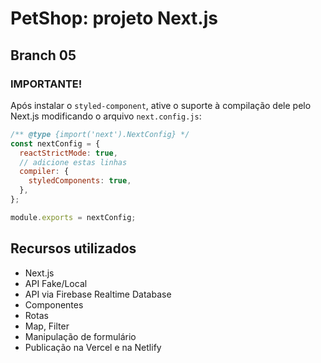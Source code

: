 # PetShop: projeto Next.js

## Branch 05

### IMPORTANTE!

Após instalar o `styled-component`, ative o suporte à compilação dele pelo Next.js modificando o arquivo `next.config.js`:

```javascript
/** @type {import('next').NextConfig} */
const nextConfig = {
  reactStrictMode: true,
  // adicione estas linhas
  compiler: {
    styledComponents: true,
  },
};

module.exports = nextConfig;
```

## Recursos utilizados

- Next.js
- API Fake/Local
- API via Firebase Realtime Database
- Componentes
- Rotas
- Map, Filter
- Manipulação de formulário
- Publicação na Vercel e na Netlify

